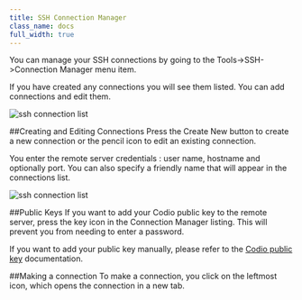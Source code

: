 ```yaml
---
title: SSH Connection Manager
class_name: docs
full_width: true
---
```


You can manage your SSH connections by going to the Tools->SSH->Connection Manager menu item.

If you have created any connections you will see them listed. You can add connections and edit them.

![ssh connection list](/img/docs/ssh-connection-list.png)

##Creating and Editing Connections
Press the Create New button to create a new connection or the pencil icon to edit an existing connection.

You enter the remote server credentials : user name, hostname and optionally port. You can also specify a friendly name that will appear in the connections list.

![ssh connection list](/img/docs/ssh-connection-edit.png)

##Public Keys
If you want to add your Codio public key to the remote server, press the key icon in the Connection Manager listing. This will prevent you from needing to enter a password.

If you want to add your public key manually, please refer to the [Codio public key](/docs/settings-prefs/account-settings/public-key) documentation.

##Making a connection
To make a connection, you click on the leftmost icon, which opens the connection in a new tab.

